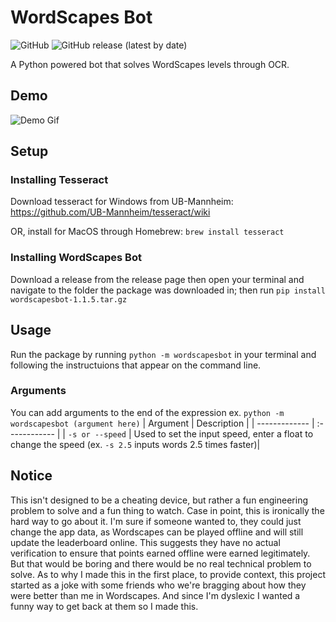 # WordScapes Bot
![GitHub](https://img.shields.io/github/license/stelath/wordscapes-bot)
![GitHub release (latest by date)](https://img.shields.io/github/v/release/stelath/wordscapes-bot)

A Python powered bot that solves WordScapes levels through OCR.

## Demo
![Demo Gif](https://i.giphy.com/media/1CyQXlFN6QcDLHU8Xu/giphy-downsized-large.gif)

## Setup
### Installing Tesseract
Download tesseract for Windows from UB-Mannheim:
https://github.com/UB-Mannheim/tesseract/wiki

OR, install for MacOS through Homebrew:
`
brew install tesseract
`

### Installing WordScapes Bot
Download a release from the release page then open your terminal and navigate to the folder the package was downloaded in; then run `pip install wordscapesbot-1.1.5.tar.gz` 

## Usage
Run the package by running `python -m wordscapesbot` in your terminal and following the instructuions that appear on the command line.

### Arguments
You can add arguments to the end of the expression ex. `python -m wordscapesbot (argument here)`
| Argument        | Description   |
| -------------   | :------------ |
| `-s or --speed` | Used to set the input speed, enter a float to change the speed (ex. `-s 2.5` inputs words 2.5 times faster)|

## Notice
This isn't designed to be a cheating device, but rather a fun engineering problem to solve and a fun thing to watch. Case in point, this is ironically the hard way to go about it. I'm sure if someone wanted to, they could just change the app data, as Wordscapes can be played offline and will still update the leaderboard online. This suggests they have no actual verification to ensure that points earned offline were earned legitimately. But that would be boring and there would be no real technical problem to solve. As to why I made this in the first place, to provide context, this project started as a joke with some friends who we're bragging about how they were better than me in Wordscapes. And since I'm dyslexic I wanted a funny way to get back at them so I made this.
